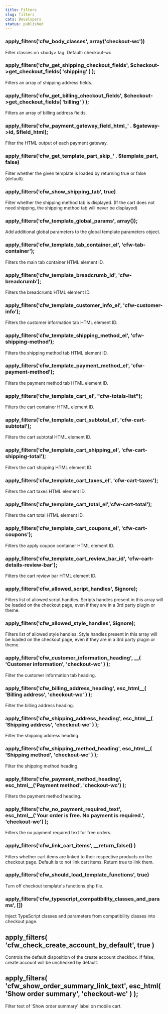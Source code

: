 ```yaml
---
title: Filters
slug: filters
cats: Developers
status: published
---
```



  <h3>
    apply_filters('cfw_body_classes', array('checkout-wc'))
  </h3>
  <p>
    Filter classes on &lt;body&gt; tag. Default: checkout-wc
  </p>
  <h3>
    apply_filters('cfw_get_shipping_checkout_fields', $checkout-&gt;get_checkout_fields( 'shipping' ) );
  </h3>
  <p>
    Filters an array of shipping address fields.
  </p>
  <h3>
    apply_filters('cfw_get_billing_checkout_fields', $checkout-&gt;get_checkout_fields( 'billing' ) );
  </h3>
  <p>
    Filters an array of billing address fields.&nbsp;
  </p>
  <h3>
    apply_filters('cfw_payment_gateway_field_html_' . $gateway-&gt;id, $field_html);
  </h3>
  <p>
    Filter the HTML output of each payment gateway.
  </p>
  <h3>
    apply_filters('cfw_get_template_part_skip_' . $template_part, false)
  </h3>
  <p>
    Filter whether the given template is loaded by returning true or false (default).
  </p>
  <h3>
    apply_filters('cfw_show_shipping_tab', true)
  </h3>
  <p>
    Filter whether the shipping method tab is displayed. (If the cart does not need shipping, the shipping method tab will never be displayed)
  </p>
  <h3>
    apply_filters('cfw_template_global_params', array());
  </h3>
  <p>
    Add additional global parameters to the global template parameters object.
  </p>
  <h3>
    apply_filters('cfw_template_tab_container_el', 'cfw-tab-container');
  </h3>
  <p>
    Filters the main tab container HTML element ID.
  </p>
  <h3>
    apply_filters('cfw_template_breadcrumb_id', 'cfw-breadcrumb');
  </h3>
  <p>
    Filters the breadcrumb HTML element ID.
  </p>
  <h3>
    apply_filters('cfw_template_customer_info_el', 'cfw-customer-info');
  </h3>
  <p>
    Filters the customer information tab HTML element ID.
  </p>
  <h3>
    apply_filters('cfw_template_shipping_method_el', 'cfw-shipping-method');
  </h3>
  <p>
    Filters the shipping method tab HTML element ID.
  </p>
  <h3>
    apply_filters('cfw_template_payment_method_el', 'cfw-payment-method');
  </h3>
  <p>
    Filters the payment method tab HTML element ID.
  </p>
  <h3>
    apply_filters('cfw_template_cart_el', "cfw-totals-list");
  </h3>
  <p>
    Filters the cart container HTML element ID.
  </p>
  <h3>
    apply_filters('cfw_template_cart_subtotal_el', 'cfw-cart-subtotal');
  </h3>
  <p>
    Filters the cart subtotal HTML element ID.
  </p>
  <h3>
    apply_filters('cfw_template_cart_shipping_el', 'cfw-cart-shipping-total');
  </h3>
  <p>
    Filters the cart shipping HTML element ID.
  </p>
  <h3>
    apply_filters('cfw_template_cart_taxes_el', 'cfw-cart-taxes');
  </h3>
  <p>
    Filters the cart taxes HTML element ID.
  </p>
  <h3>
    apply_filters('cfw_template_cart_total_el','cfw-cart-total');
  </h3>
  <p>
    Filters the cart total HTML element ID.
  </p>
  <h3>
    apply_filters('cfw_template_cart_coupons_el', 'cfw-cart-coupons');
  </h3>
  <p>
    Filters the apply coupon container HTML element ID.
  </p>
  <h3>
    apply_filters('cfw_template_cart_review_bar_id', 'cfw-cart-details-review-bar');
  </h3>
  <p>
    Filters the cart review bar HTML element ID.
  </p>
  <h3>
    apply_filters('cfw_allowed_script_handles', $ignore);
  </h3>
  <p>
    Filters list of allowed script handles. Scripts handles present in this array will be loaded on the checkout page, even if they are in a 3rd party plugin or theme.
  </p>
  <h3>
    apply_filters('cfw_allowed_style_handles', $ignore);
  </h3>
  <p>
    Filters list of allowed style handles. Style handles present in this array will be loaded on the checkout page, even if they are in a 3rd party plugin or theme.
  </p>
  <h3>
    apply_filters('cfw_customer_information_heading', __( 'Customer information', 'checkout-wc' ) );
  </h3>
  <p>
    Filter the customer information tab heading.&nbsp;
  </p>
  <h3>
    apply_filters('cfw_billing_address_heading', esc_html__( 'Billing address', 'checkout-wc' ) );
  </h3>
  <p>
    Filter the billing address heading.
  </p>
  <h3>
    apply_filters('cfw_shipping_address_heading', esc_html__( 'Shipping address', 'checkout-wc' ) );
  </h3>
  <p>
    Filter the shipping address heading.
  </p>
  <h3>
    apply_filters('cfw_shipping_method_heading', esc_html__( 'Shipping method', 'checkout-wc' ) );
  </h3>
  <p>
    Filter the shipping method heading.
  </p>
  <h3>
    apply_filters('cfw_payment_method_heading', esc_html__('Payment method', 'checkout-wc') );
  </h3>
  <p>
    Filters the payment method heading.
  </p>
  <h3>
    apply_filters('cfw_no_payment_required_text', esc_html__('Your order is free. No payment is required.', 'checkout-wc') );
  </h3>
  <p>
    Filters the no payment required text for free orders.
  </p>
  <h3>
    apply_filters('cfw_link_cart_items', __return_false() )
  </h3>
  <p>
    Filters whether cart items are linked to their respective products on the checkout page. Default is to not link cart items. Return true to link them.&nbsp;
  </p>
  <h3>
    apply_filters('cfw_should_load_template_functions', true)
  </h3>
  <p>
    Turn off checkout template's functions.php file.&nbsp;
  </p>
  <h3>
    apply_filters('cfw_typescript_compatibility_classes_and_params', [])
  </h3>
  <p>
    Inject TypeScript classes and parameters from compatibility classes into checkout page.&nbsp;
  </p>
  <h2>
    apply_filters( 'cfw_check_create_account_by_default', true )
  </h2>
  <p>
    Controls the default disposition of the create account checkbox. If false, create account will be unchecked by default.
  </p>
  <h2>
    apply_filters( 'cfw_show_order_summary_link_text', esc_html( 'Show order summary', 'checkout-wc' ) );
  </h2>
  <p>
    Filter text of 'Show order summary' label on mobile cart.&nbsp;
  </p>
